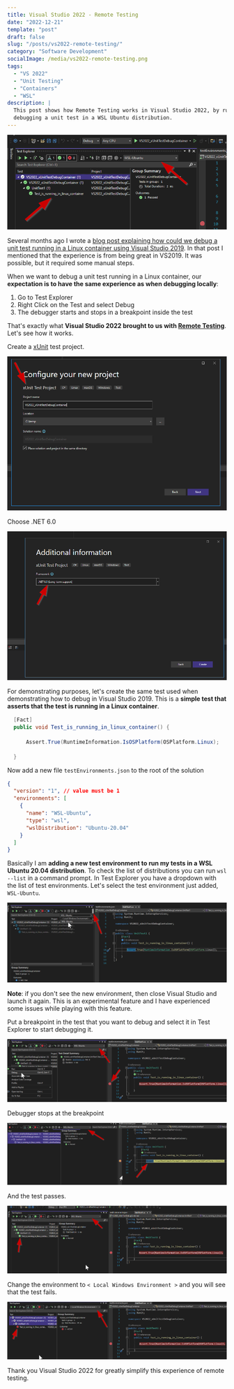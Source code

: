 ```yaml
---
title: Visual Studio 2022 - Remote Testing
date: "2022-12-21"
template: "post"
draft: false
slug: "/posts/vs2022-remote-testing/"
category: "Software Development"
socialImage: /media/vs2022-remote-testing.png
tags:
  - "VS 2022"
  - "Unit Testing"
  - "Containers"
  - "WSL"
description: |
  This post shows how Remote Testing works in Visual Studio 2022, by running and 
  debugging a unit test in a WSL Ubuntu distribution.
---
```


![Visual Studio 2022 - Remote Testing](vs2022-remote-testing.png)

Several months ago I wrote a [blog post explaining how could we debug a unit
test running in a Linux container using Visual Studio
2019](./2021-01-12--vs_debug_unit_test_in_container.md). In that post I
mentioned that the experience is from being great in VS2019. It was possible,
but it required some manual steps.

When we want to debug a unit test running in a Linux container, our
**expectation is to have the same experience as when debugging locally**:

  1. Go to Test Explorer
  1. Right Click on the Test and select Debug
  1. The debugger starts and stops in a breakpoint inside the test
  
That's exactly what **Visual Studio 2022 brought to us with [Remote
Testing](https://docs.microsoft.com/en-us/visualstudio/test/remote-testing?view=vs-2022)**. Let's see how it works.

Create a [xUnit](https://xunit.net/) test project.

![xUnit test project](vs2022-create-xunit-test-project.png)

Choose .NET 6.0

![xUnit test project .NET 6.0](vs2022-create-xunit-proj-net6.png)

For demonstrating purposes, let's create the same test used when demonstrating how to debug in Visual Studio 2019. This is a **simple test that asserts that the test is running in a Linux container**.

```cs
  [Fact]
  public void Test_is_running_in_linux_container() {

      Assert.True(RuntimeInformation.IsOSPlatform(OSPlatform.Linux);

  }
```

Now add a new file `testEnvironments.json` to the root of the solution

```json
{
  "version": "1", // value must be 1
  "environments": [
    {
      "name": "WSL-Ubuntu",
      "type": "wsl",
      "wslDistribution": "Ubuntu-20.04"
    }
  ]
}
```

Basically I am **adding a new test environment to run my tests in a WSL Ubuntu
20.04 distribution**. To check the list of distributions you can run `wsl
--list` in a command prompt. In Test Explorer you have a dropdown with the list
of test environments. Let's select the test environment just added, `WSL-Ubuntu`.

![VS2022 - Select Test Environment](./vs2022-select-test-environment.png)

**Note**: if you don't see the new environment, then close Visual Studio and launch it
again. This is an experimental feature and I have experienced some issues while
playing with this feature.

Put a breakpoint in the test that you want to debug and select it in Test
Explorer to start debugging it.

![VS2022 - Start Debug Test](vs2022-start-debug-test.png)

Debugger stops at the breakpoint

![VS2022 - Debugging](vs2022-debugging-unit-test.png)

And the test passes.

![VS2022 - Test Passing](vs2022-test-passing.png)

Change the environment to `< Local Windows Environment >` and you will see that
the test fails.

![VS2022 - Test Failing](vs2022-test-fails.png)

Thank you Visual Studio 2022 for greatly simplify this experience of remote testing.
